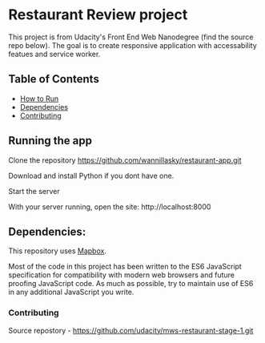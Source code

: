 # Restaurant Review project
This project is from Udacity's Front End Web Nanodegree (find the source repo below). The goal is to create responsive application with accessability featues and service worker.

## Table of Contents

* [How to Run](#runing)
* [Dependencies](#dependencies)
* [Contributing](#contributing)


## Running the app

Clone the repository https://github.com/wannillasky/restaurant-app.git 

Download and install Python if you dont have one. 

Start the server

With your server running, open the site: http://localhost:8000

## Dependencies:

This repository uses [Mapbox](https://www.mapbox.com/).

Most of the code in this project has been written to the ES6 JavaScript specification for compatibility with modern web browsers and future proofing JavaScript code. As much as possible, try to maintain use of ES6 in any additional JavaScript you write. 

### Contributing

Source repostory - https://github.com/udacity/mws-restaurant-stage-1.git



